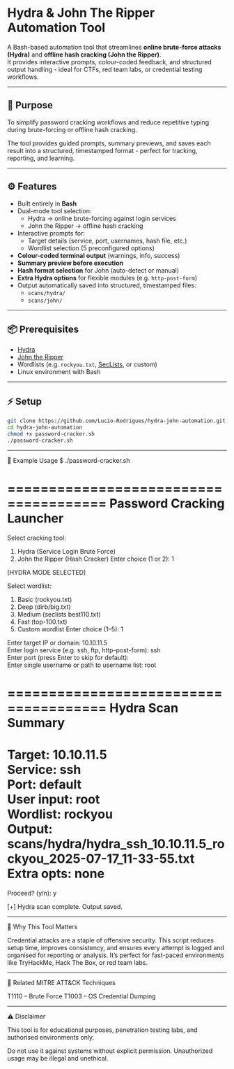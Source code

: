 # Hydra & John The Ripper Automation Tool

A Bash-based automation tool that streamlines **online brute-force attacks (Hydra)** and **offline hash cracking (John the Ripper)**.  
It provides interactive prompts, colour-coded feedback, and structured output handling - ideal for CTFs, red team labs, or credential testing workflows.

---

## 🎯 Purpose

To simplify password cracking workflows and reduce repetitive typing during brute-forcing or offline hash cracking.

The tool provides guided prompts, summary previews, and saves each result into a structured, timestamped format - perfect for tracking, reporting, and learning.

---

## ⚙️ Features

- Built entirely in **Bash**
- Dual-mode tool selection:
  - Hydra → online brute-forcing against login services
  - John the Ripper → offline hash cracking
- Interactive prompts for:
  - Target details (service, port, usernames, hash file, etc.)
  - Wordlist selection (5 preconfigured options)
- **Colour-coded terminal output** (warnings, info, success)
- **Summary preview before execution**
- **Hash format selection** for John (auto-detect or manual)
- **Extra Hydra options** for flexible modules (e.g. `http-post-form`)
- Output automatically saved into structured, timestamped files:
  - `scans/hydra/`
  - `scans/john/`

---

## 📦 Prerequisites

- [Hydra](https://github.com/vanhauser-thc/thc-hydra)  
- [John the Ripper](https://www.openwall.com/john/)  
- Wordlists (e.g. `rockyou.txt`, [SecLists](https://github.com/danielmiessler/SecLists), or custom)  
- Linux environment with Bash

---

## ⚡ Setup

```bash
git clone https://github.com/Lucio-Rodrigues/hydra-john-automation.git
cd hydra-john-automation
chmod +x password-cracker.sh
./password-cracker.sh
```

---

🚀 Example Usage
$ ./password-cracker.sh

======================================
       Password Cracking Launcher
======================================

Select cracking tool:
  1) Hydra (Service Login Brute Force)
  2) John the Ripper (Hash Cracker)
  Enter choice (1 or 2): 1

[HYDRA MODE SELECTED]

Select wordlist:
  1) Basic (rockyou.txt)
  2) Deep (dirb/big.txt)
  3) Medium (seclists best110.txt)
  4) Fast (top-100.txt)
  5) Custom wordlist
  Enter choice (1–5): 1

Enter target IP or domain: 10.10.11.5  
Enter login service (e.g. ssh, ftp, http-post-form): ssh  
Enter port (press Enter to skip for default):  
Enter single username or path to username list: root  

======================================
 Hydra Scan Summary
======================================
Target:     10.10.11.5  
Service:    ssh  
Port:       default  
User input: root  
Wordlist:   rockyou  
Output:     scans/hydra/hydra_ssh_10.10.11.5_rockyou_2025-07-17_11-33-55.txt  
Extra opts: none  
======================================

Proceed? (y/n): y

[+] Hydra scan complete. Output saved.

---

🧠 Why This Tool Matters

Credential attacks are a staple of offensive security. This script reduces setup time, improves consistency, and ensures every attempt is logged and organised for reporting or analysis. It’s perfect for fast-paced environments like TryHackMe, Hack The Box, or red team labs.

---

📎 Related MITRE ATT&CK Techniques

T1110 – Brute Force
T1003 – OS Credential Dumping

---

⚠️ Disclaimer

This tool is for educational purposes, penetration testing labs, and authorised environments only.

Do not use it against systems without explicit permission. Unauthorized usage may be illegal and unethical.

